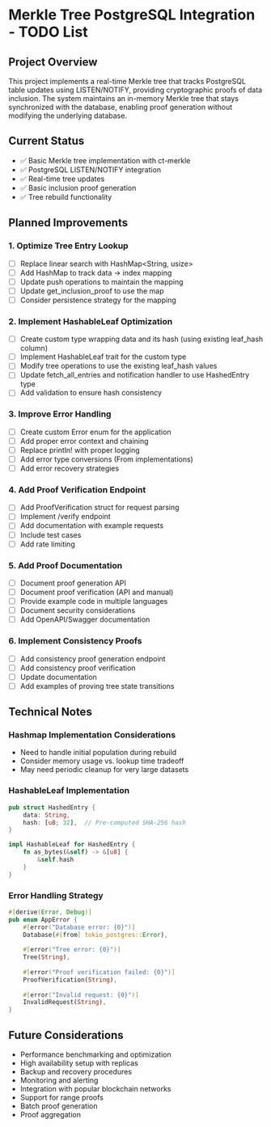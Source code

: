 # Merkle Tree PostgreSQL Integration - TODO List

## Project Overview
This project implements a real-time Merkle tree that tracks PostgreSQL table updates using LISTEN/NOTIFY, providing cryptographic proofs of data inclusion. The system maintains an in-memory Merkle tree that stays synchronized with the database, enabling proof generation without modifying the underlying database.

## Current Status
- ✅ Basic Merkle tree implementation with ct-merkle
- ✅ PostgreSQL LISTEN/NOTIFY integration
- ✅ Real-time tree updates
- ✅ Basic inclusion proof generation
- ✅ Tree rebuild functionality

## Planned Improvements

### 1. Optimize Tree Entry Lookup
- [ ] Replace linear search with HashMap<String, usize>
- [ ] Add HashMap to track data -> index mapping
- [ ] Update push operations to maintain the mapping
- [ ] Update get_inclusion_proof to use the map
- [ ] Consider persistence strategy for the mapping

### 2. Implement HashableLeaf Optimization
- [ ] Create custom type wrapping data and its hash (using existing leaf_hash column)
- [ ] Implement HashableLeaf trait for the custom type
- [ ] Modify tree operations to use the existing leaf_hash values
- [ ] Update fetch_all_entries and notification handler to use HashedEntry type
- [ ] Add validation to ensure hash consistency

### 3. Improve Error Handling
- [ ] Create custom Error enum for the application
- [ ] Add proper error context and chaining
- [ ] Replace println! with proper logging
- [ ] Add error type conversions (From implementations)
- [ ] Add error recovery strategies

### 4. Add Proof Verification Endpoint
- [ ] Add ProofVerification struct for request parsing
- [ ] Implement /verify endpoint
- [ ] Add documentation with example requests
- [ ] Include test cases
- [ ] Add rate limiting

### 5. Add Proof Documentation
- [ ] Document proof generation API
- [ ] Document proof verification (API and manual)
- [ ] Provide example code in multiple languages
- [ ] Document security considerations
- [ ] Add OpenAPI/Swagger documentation

### 6. Implement Consistency Proofs
- [ ] Add consistency proof generation endpoint
- [ ] Add consistency proof verification
- [ ] Update documentation
- [ ] Add examples of proving tree state transitions

## Technical Notes

### Hashmap Implementation Considerations
- Need to handle initial population during rebuild
- Consider memory usage vs. lookup time tradeoff
- May need periodic cleanup for very large datasets

### HashableLeaf Implementation
```rust
pub struct HashedEntry {
    data: String,
    hash: [u8; 32],  // Pre-computed SHA-256 hash
}

impl HashableLeaf for HashedEntry {
    fn as_bytes(&self) -> &[u8] {
        &self.hash
    }
}
```

### Error Handling Strategy
```rust
#[derive(Error, Debug)]
pub enum AppError {
    #[error("Database error: {0}")]
    Database(#[from] tokio_postgres::Error),
    
    #[error("Tree error: {0}")]
    Tree(String),
    
    #[error("Proof verification failed: {0}")]
    ProofVerification(String),
    
    #[error("Invalid request: {0}")]
    InvalidRequest(String),
}
```

## Future Considerations
- Performance benchmarking and optimization
- High availability setup with replicas
- Backup and recovery procedures
- Monitoring and alerting
- Integration with popular blockchain networks
- Support for range proofs
- Batch proof generation
- Proof aggregation